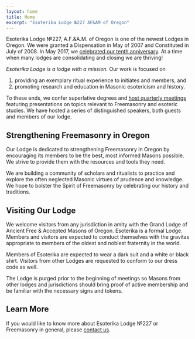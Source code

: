 ```yaml
---
layout: home
title: Home
excerpt: "Esoterika Lodge №227 AF&AM of Oregon"
---
```


Esoterika Lodge №227, A.F.&amp;A.M. of Oregon is one of the newest Lodges in Oregon. We
were granted a Dispensation in May of 2007 and Constituted in July
of 2008. In May 2017, we
[celebrated our tenth anniversary](/articles/tenth-anniversary-table-lodge/). At
a time when many lodges are consolidating and closing we are thriving!

_Esoterika Lodge is a lodge with a mission._ Our work is focused on

1. providing an exemplary ritual experience to initiates and members, and
2. promoting research and education in Masonic esotericism and history.

To these ends, we confer superlative degrees and
[host quarterly meetings](/trestleboard/) featuring presentations on
topics relevant to Freemasonry and esoteric studies. We have hosted a
series of distinguished speakers, both guests and members of our
lodge.


## Strengthening Freemasonry in Oregon

Our Lodge is dedicated to strengthening Freemasonry in Oregon by
encouraging its members to be the best, most informed Masons
possible. We strive to provide them with the resources and tools they
need.

We are building a community of scholars and ritualists to practice and
explore the often neglected Masonic virtues of prudence and
knowledge. We hope to bolster the Spirit of Freemasonry by celebrating
our history and traditions.

## Visiting Our Lodge

We welcome visitors from any jurisdiction in amity with the Grand
Lodge of Ancient Free & Accepted Masons of Oregon. Esoterika is a
formal Lodge. Members and visitors are expected to conduct themselves
with the gravitas appropriate to members of the oldest and noblest
fraternity in the world. 

Members of Esoterika are expected to wear a dark suit and a white or
black shirt. Visitors from other Lodges are requested to conform to
our dress code as well.

The Lodge is purged prior to the beginning of meetings so Masons from
other lodges and jurisdictions should bring proof of active membership
and be familiar with the necessary signs and tokens.

## Learn More

If you would like to know more about Esoterika Lodge №227 or
Freemasonry in general, please [contact us](/contact/).

